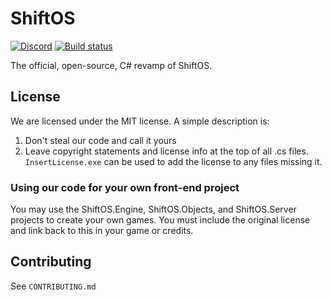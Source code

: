 # ShiftOS
[![Discord](https://discordapp.com/api/guilds/234414439330349056/widget.png?style=shield)](https://discord.gg/RJbcybn) 
[![Build status](https://ci.appveyor.com/api/projects/status/ktdv3nt6c3q88g2t?svg=true)](https://ci.appveyor.com/project/ComputeLinux/shiftos)

The official, open-source, C# revamp of ShiftOS.

## License

We are licensed under the MIT license. A simple description is:

1. Don't steal our code and call it yours
2. Leave copyright statements and license info at the top of all .cs files. `InsertLicense.exe` can be used to add the license to any files missing it.


### Using our code for your own front-end project

You may use the ShiftOS.Engine, ShiftOS.Objects, and ShiftOS.Server projects to create your own games. You must include the original license and link back to this in your game or credits.

## Contributing

See `CONTRIBUTING.md`
